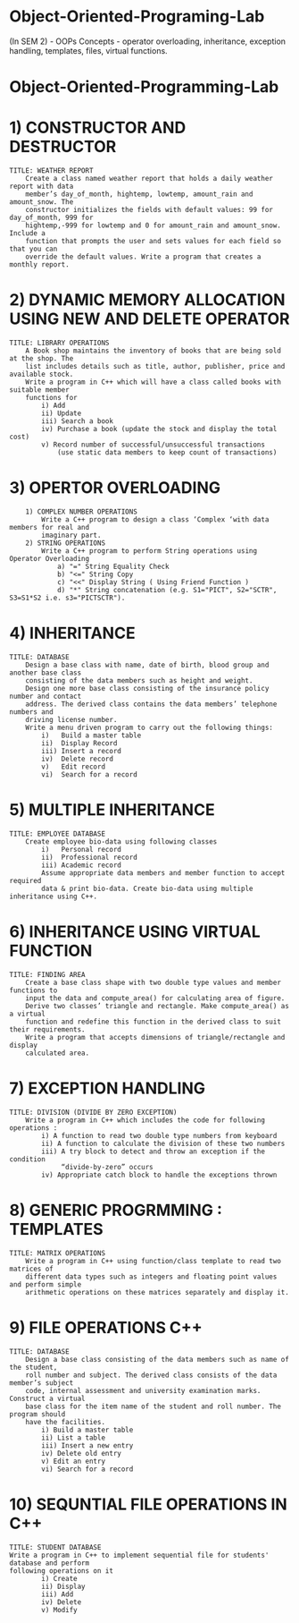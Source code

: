 # Object-Oriented-Programing-Lab
(In SEM 2) - OOPs Concepts - operator overloading, inheritance, exception handling, templates, files, virtual functions.

# Object-Oriented-Programming-Lab


# 1) CONSTRUCTOR AND DESTRUCTOR
	TITLE: WEATHER REPORT
		Create a class named weather report that holds a daily weather report with data
		member’s day_of_month, hightemp, lowtemp, amount_rain and amount_snow. The
		constructor initializes the fields with default values: 99 for day_of_month, 999 for
		hightemp,-999 for lowtemp and 0 for amount_rain and amount_snow. Include a
		function that prompts the user and sets values for each field so that you can
		override the default values. Write a program that creates a monthly report.
		
# 2) DYNAMIC MEMORY ALLOCATION USING NEW AND DELETE OPERATOR
	TITLE: LIBRARY OPERATIONS
		A Book shop maintains the inventory of books that are being sold at the shop. The
		list includes details such as title, author, publisher, price and available stock.
		Write a program in C++ which will have a class called books with suitable member
		functions for
			i) Add
			ii) Update
			iii) Search a book
			iv) Purchase a book (update the stock and display the total cost)
			v) Record number of successful/unsuccessful transactions 
				(use static data members to keep count of transactions)
 
# 3) OPERTOR OVERLOADING 
		1) COMPLEX NUMBER OPERATIONS
			Write a C++ program to design a class ‘Complex ‘with data members for real and
			imaginary part.
		2) STRING OPERATIONS
			Write a C++ program to perform String operations using Operator Overloading
				a) "=" String Equality Check
				b) "<=" String Copy
				c) "<<" Display String ( Using Friend Function )
				d) "*" String concatenation (e.g. S1="PICT", S2="SCTR", S3=S1*S2 i.e. s3="PICTSCTR").		

# 4) INHERITANCE
	TITLE: DATABASE
		Design a base class with name, date of birth, blood group and another base class
		consisting of the data members such as height and weight.
		Design one more base class consisting of the insurance policy number and contact
		address. The derived class contains the data members’ telephone numbers and
		driving license number.
		Write a menu driven program to carry out the following things:
			i)   Build a master table
			ii)  Display Record
			iii) Insert a record
			iv)  Delete record
			v)   Edit record
			vi)  Search for a record

# 5) MULTIPLE INHERITANCE
	TITLE: EMPLOYEE DATABASE
		Create employee bio-data using following classes
			i)   Personal record
			ii)  Professional record
			iii) Academic record
			Assume appropriate data members and member function to accept required
			data & print bio-data. Create bio-data using multiple inheritance using C++.

# 6) INHERITANCE USING VIRTUAL FUNCTION
	TITLE: FINDING AREA 
		Create a base class shape with two double type values and member functions to
		input the data and compute_area() for calculating area of figure.
		Derive two classes’ triangle and rectangle. Make compute_area() as a virtual
		function and redefine this function in the derived class to suit their requirements.
		Write a program that accepts dimensions of triangle/rectangle and display
		calculated area.


# 7) EXCEPTION HANDLING
	TITLE: DIVISION (DIVIDE BY ZERO EXCEPTION)
		Write a program in C++ which includes the code for following operations :
			i) A function to read two double type numbers from keyboard
			ii) A function to calculate the division of these two numbers
			iii) A try block to detect and throw an exception if the condition 
			     “divide-by-zero” occurs
			iv) Appropriate catch block to handle the exceptions thrown



# 8) GENERIC PROGRMMING : TEMPLATES
	TITLE: MATRIX OPERATIONS
		Write a program in C++ using function/class template to read two matrices of
		different data types such as integers and floating point values and perform simple
		arithmetic operations on these matrices separately and display it.


# 9) FILE OPERATIONS C++
	TITLE: DATABASE
		Design a base class consisting of the data members such as name of the student,
		roll number and subject. The derived class consists of the data member’s subject
		code, internal assessment and university examination marks. Construct a virtual
		base class for the item name of the student and roll number. The program should
		have the facilities. 
			i) Build a master table 
			ii) List a table 
			iii) Insert a new entry 
			iv)	Delete old entry 
			v) Edit an entry 
			vi) Search for a record 

# 10) SEQUNTIAL FILE OPERATIONS IN C++
	TITLE: STUDENT DATABASE
	Write a program in C++ to implement sequential file for students' database and perform 
	following operations on it
			i) Create
			ii) Display
			iii) Add
			iv) Delete
			v) Modify
		
